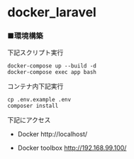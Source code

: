 # docker_laravel

### ■環境構築
下記スクリプト実行
```angular2html
docker-compose up --build -d
docker-compose exec app bash
```
コンテナ内下記実行
```
cp .env.example .env
composer install
```

下記にアクセス
* Docker
  http://localhost/

* Docker toolbox
  http://192.168.99.100/